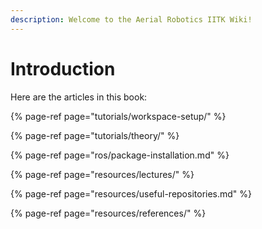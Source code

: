 ```yaml
---
description: Welcome to the Aerial Robotics IITK Wiki!
---
```


# Introduction

Here are the articles in this book:

{% page-ref page="tutorials/workspace-setup/" %}

{% page-ref page="tutorials/theory/" %}

{% page-ref page="ros/package-installation.md" %}

{% page-ref page="resources/lectures/" %}

{% page-ref page="resources/useful-repositories.md" %}

{% page-ref page="resources/references/" %}

